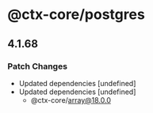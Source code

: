 # @ctx-core/postgres

## 4.1.68
### Patch Changes

- Updated dependencies [undefined]
- Updated dependencies [undefined]
  - @ctx-core/array@18.0.0
